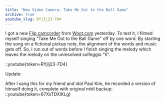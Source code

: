 ```yaml
---
title: "New Video Camera: Take Me Out to the Ball Game"
archive: true
youtube_slug: RYjIj23-7D4
---
```


I got a new [Flip camcorder](http://www.theflip.com/products_flip_ultra.shtml) from [Woot.com](http://www.woot.com/) yesterday. To test it, I filmed myself singing "Take Me Out to the Ball Game" off by one word. By starting the song on a fictional pickup note, the alignment of the words and music gets off. So, I run out of words before I finish singing the melody which leaves the melody on the unresolved solfeggio "ti". 

::youtube{token=RYjIj23-7D4}

Update:

After I sang this for my friend and idol Paul Kim, he  recorded a version of himself doing it, complete with original midi backup:
::youtube{token=67XsTDXlKLg}
